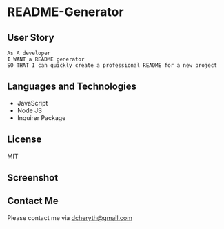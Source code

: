 # README-Generator

## User Story
```
As A developer
I WANT a README generator
SO THAT I can quickly create a professional README for a new project
```

## Languages and Technologies
- JavaScript
- Node JS
- Inquirer Package

## License
MIT

## Screenshot


## Contact Me
Please contact me via dcheryth@gmail.com